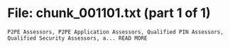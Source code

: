 ﻿# File: chunk_001101.txt (part 1 of 1)
```
P2PE Assessors, P2PE Application Assessors, Qualified PIN Assessors, Qualified Security Assessors, a... READ MORE
```

